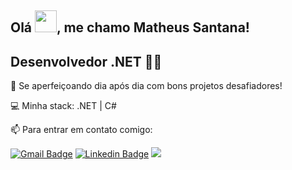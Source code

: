  ## Olá <img src = "https://raw.githubusercontent.com/kaueMarques/kaueMarques/master/hi.gif" width="35" >, me chamo Matheus Santana!
## Desenvolvedor .NET 👨‍💻

🚀  Se aperfeiçoando dia após dia com bons projetos desafiadores!

💻  Minha stack: .NET | C#

📫  Para entrar em contato comigo:

[![Gmail Badge](https://camo.githubusercontent.com/3ff003ee851451976fe8f615e71aab72d47fdffa129157635092104c973c3c76/68747470733a2f2f696d672e736869656c64732e696f2f62616467652f676d61696c2d7267622832392c35382c3935293f267374796c653d666f722d7468652d6261646765266c6f676f3d676d61696c266c6f676f436f6c6f723d7768697465)](mailto:mattheusantanna@outlook.com)  [![Linkedin Badge](https://camo.githubusercontent.com/c3de4990d9e8980d986157d848368144fc2bc052d80d0aea1b2e8a019c67f08a/68747470733a2f2f696d672e736869656c64732e696f2f62616467652f6c696e6b6564696e2d7267622832392c35382c3935292e7376673f267374796c653d666f722d7468652d6261646765266c6f676f3d6c696e6b6564696e266c6f676f436f6c6f723d7768697465)](https://www.linkedin.com/in/matheus-santana-83936a172/) [![](https://camo.githubusercontent.com/5a522e051413015f682b7739e390c68404f576c7f18433a3e5388227fc66245b/68747470733a2f2f696d672e736869656c64732e696f2f62616467652f696e7374616772616d2d7267622832392c35382c3935292e7376673f267374796c653d666f722d7468652d6261646765266c6f676f3d696e7374616772616d266c6f676f436f6c6f723d7768697465)](https://www.instagram.com/mattheusantanna/)
